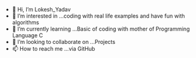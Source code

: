 - 👋 Hi, I’m Lokesh_Yadav
- 👀 I’m interested in ...coding with real life examples and have fun with algorithms
- 🌱 I’m currently learning ...Basic of coding with mother of Programming Language C
- 💞️ I’m looking to collaborate on ...Projects
- 📫 How to reach me ...via GitHub 

<!---
lokeshyadav25/lokeshyadav25 is a ✨ special ✨ repository because its `README.md` (this file) appears on your GitHub profile.
You can click the Preview link to take a look at your changes.
--->
